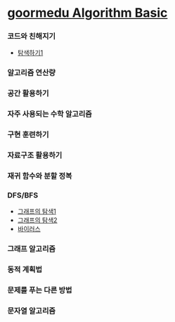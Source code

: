 
<h1><a href="https://edu.goorm.io/learn/lecture/554/%EC%95%8C%EA%B3%A0%EB%A6%AC%EC%A6%98-%EB%AC%B8%EC%A0%9C%ED%95%B4%EA%B2%B0%EA%B8%B0%EB%B2%95-%EC%9E%85%EB%AC%B8"> goormedu Algorithm Basic</a> </h1>

<h3> 코드와 친해지기 </h3>

<ul>
  <li><a href="https://github.com/wjdrbs96/goormedu_Algorithm/blob/master/CodeFun/Search1.java">탐색하기1</a></li>
</ul>

<h3> 알고리즘 연산량 </h3>

<h3> 공간 활용하기 </h3>

<h3> 자주 사용되는 수학 알고리즘 </h3>

<h3> 구현 훈련하기 </h3>

<h3> 자료구조 활용하기 </h3>

<h3> 재귀 함수와 분할 정복 </h3>

<h3> DFS/BFS</h3>

<ul>
  <li><a href="https://github.com/wjdrbs96/goormedu_Algorithm/blob/master/DFSBFS/GraphSearch1.java">그래프의 탐색1</a></li>
  <li><a href="https://github.com/wjdrbs96/goormedu_Algorithm/blob/master/DFSBFS/GraphSearch2.java">그래프의 탐색2</a></li>
  <li><a href="https://github.com/wjdrbs96/goormedu_Algorithm/blob/master/DFSBFS/Virus.java">바이러스</a></li>
</ul>

<h3> 그래프 알고리즘 </h3>

<h3> 동적 계획법 </h3>

<h3> 문제를 푸는 다른 방법 </h3>

<h3> 문자열 알고리즘  </h3>

